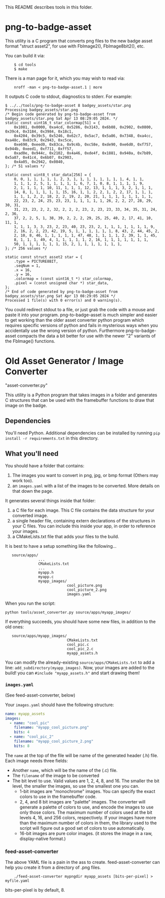 
This README describes tools in this folder.

# png-to-badge-asset

This utility is a C program that converts png files to the new badge
asset format "struct asset2", for use with FbImage2(), FbImage8bit2(),
etc.

You can build it via:

```
	$ cd tools
	$ make
```

There is a man page for it, which you may wish to read via:

```
	nroff -man < png-to-badge-asset.1 | more
```

It outputs C code to stdout, diagnostics to stderr.  For example:

```
$ ../../tools/png-to-badge-asset 8 badgey_assets/star.png
Processing badgey_assets/star.png
/* Begin code generated by png-to-badge-asset from badgey_assets/star.png Sat Apr 13 08:29:05 2024. */
static const uint16_t star_colormap[51] = {
	0x1081, 0x0000, 0xa4cd, 0x5286, 0x3143, 0x6b08, 0x2902, 0x0800, 0x39c4, 0x3184, 0x3984, 0x18c1,
	0x4204, 0x39c5, 0x5246, 0x62c7, 0x5ac7, 0x5a86, 0x7348, 0xa4cc, 0xa48c, 0x83c9, 0x2943, 0xc5ce,
	0xe690, 0xeed0, 0x83ca, 0x9c4b, 0xc58e, 0xde90, 0xe6d0, 0xf757, 0x944b, 0xeed1, 0xf711, 0xff57,
	0xad0e, 0x944c, 0x2102, 0x4a46, 0xde4f, 0x1881, 0x940a, 0x7b89, 0x5a87, 0x41c4, 0x6b07, 0x2903,
	0x4a05, 0x2942, 0x0840,
}; /* 51 values */

static const uint8_t star_data[256] = {
	0, 0, 1, 1, 1, 1, 1, 2, 3, 1, 1, 1, 1, 1, 1, 1, 1, 4, 1, 1,
	1, 1, 1, 2, 5, 1, 1, 1, 1, 1, 6, 7, 1, 0, 8, 1, 1, 1, 1, 9,
	2, 1, 1, 1, 1, 10, 11, 1, 1, 1, 12, 13, 1, 1, 1, 3, 2, 1, 1, 1,
	14, 8, 1, 1, 1, 1, 1, 15, 16, 1, 1, 2, 2, 1, 2, 2, 17, 1, 1, 1,
	1, 1, 1, 2, 2, 18, 2, 2, 19, 2, 20, 21, 1, 1, 1, 1, 1, 1, 1, 1,
	22, 23, 2, 24, 25, 23, 23, 1, 1, 1, 1, 1, 26, 2, 2, 27, 28, 29, 30, 31,
	31, 23, 23, 2, 2, 32, 2, 2, 2, 23, 2, 23, 23, 33, 34, 35, 31, 24, 2, 36,
	37, 2, 2, 5, 1, 38, 39, 2, 2, 2, 29, 25, 25, 40, 2, 17, 41, 10, 11, 1,
	1, 1, 1, 3, 3, 23, 2, 23, 40, 23, 23, 2, 1, 1, 1, 1, 1, 1, 1, 9,
	2, 16, 2, 2, 23, 42, 19, 5, 1, 1, 1, 1, 1, 1, 8, 43, 2, 44, 45, 2,
	2, 10, 8, 46, 1, 1, 1, 1, 1, 47, 48, 1, 1, 1, 1, 2, 39, 1, 1, 45,
	8, 1, 1, 1, 49, 4, 1, 1, 1, 1, 1, 2, 16, 1, 1, 1, 1, 1, 1, 1,
	50, 1, 1, 1, 1, 1, 1, 15, 2, 1, 1, 1, 1, 1, 1, 1,
}; /* 256 values */

static const struct asset2 star = {
	.type = PICTURE8BIT,
	.seqNum = 1,
	.x = 16,
	.y = 16,
	.colormap = (const uint16_t *) star_colormap,
	.pixel = (const unsigned char *) star_data,
};
/* End of code generated by png-to-badge-asset from badgey_assets/star.png Sat Apr 13 08:29:05 2024 */
Processed 1 file(s) with 0 error(s) and 0 warning(s).
```

You could redirect stdout to a file, or just grab the code with a mouse and paste
it into your program.  png-to-badge-asset is much simpler and easier to get working
than the older asset converter python program which requires specific versions of
python and fails in mysterious ways when you accidentally use the wrong version of
python.  Furthermore png-to-badge-asset compacts the data a bit better for use with
the newer "2" variants of the FbImage() functions.


# Old Asset Generator / Image Converter

"asset-converter.py"

This utility is a Python program that takes images in a folder and generates C structures that can be used
with the framebuffer functions to draw that image on the badge.

## Dependencies

You'll need Python. Additional dependencies can be installed by running `pip install -r requirements.txt` 
in this directory.

## What you'll need

You should have a folder that contains:

1) The images you want to convert in png, jpg, or bmp format (Others may work too).
2) an `images.yaml` with a list of the images to be converted. More details on that down the page.

It generates several things inside that folder:

1) a C file for each image. This C file contains the data structure for your converted image.
2) a single header file, containing extern declarations of the structures in your C files. You can include this
   inside your app, in order to reference your images.
3) a CMakeLists.txt file that adds your files to the build.

It is best to have a setup something like the following...

```
   source/apps/
               ...
               CMakeLists.txt
               ...
               myapp.h
               myapp.c
               myapp_images/
                            cool_picture.png
                            cool_picture_2.png
                            images.yaml
```

When you run the script:

```python tools/asset_converter.py source/apps/myapp_images/```

If everything succeeds, you should have some new files, in addition to the old ones:
```
   source/apps/myapp_images/
                            CMakeLists.txt
                            cool_pic.c
                            cool_pic_2.c
                            myapp_assets.h
```

You can modify the already-existing `source/apps/CMakeLists.txt` to add a line: `add_subdirectory(myapp_images)`. Now,
your images are added to the build! you can `#include "myapp_assets.h"` and start drawing them!

### `images.yaml`

(See feed-asset-converter, below)

Your `images.yaml` should have the following structure:

```yaml
name: myapp_assets
images:
  - name: "cool_pic"
    filename: "myapp_cool_picture.png"
    bits: 4
  - name: "cool_pic_2"
    filename: "myapp_cool_picture_2.png"
    bits: 8
```

The `name` at the top of the file will be name of the generated header (.h) file. Each image needs three fields:
* Another `name`, which will be the name of the (.c) file.
* The `filename` of the image to be converted
* The bit level to use. Valid values are 1, 2, 4, 8, and 16. The smaller the bit level, the smaller the images, so use
  the smallest one you can.
  * 1-bit images are "monochrome" images. You can specify the exact colors to use in the framebuffer code.
  * 2, 4, and 8 bit images are "palette" images. The converter will generate a palette of colors to use, and encode
    the images to use only those colors. The maximum number of colors used at the bit levels 4, 16, and 256 colors, 
    respectively. If your images have more than the maximum number of colors in them, the library used to the script 
    will figure out a good set of colors to use automatically.
  * 16-bit images are pure color images. (it stores the image in a raw, display-native format.)

### feed-asset-converter

The above YAML file is a pain in the ass to create.  feed-asset-converter can help you
create it from a directory of .png files.

```
    ./feed-asset-converter mypngdir myapp_assets [bits-per-pixel] > myfile.yaml
```

bits-per-pixel is by default, 8.

